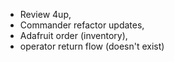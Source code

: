 * Review 4up,
* Commander refactor updates,
* Adafruit order (inventory),
* operator return flow (doesn't exist)
